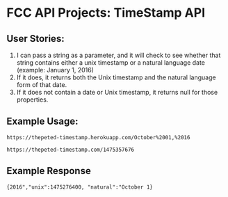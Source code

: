 # FCC API Projects: TimeStamp API
## User Stories:
1. I can pass a string as a parameter, and it will check to see whether that string contains either a unix timestamp or a natural language date (example: January 1, 2016)
2. If it does, it returns both the Unix timestamp and the natural language form of that date.
3. If it does not contain a date or Unix timestamp, it returns null for those properties.

## Example Usage:
`https://thepeted-timestamp.herokuapp.com/October%2001,%2016`

`https://thepeted-timestamp.com/1475357676`

## Example Response
`{2016","unix":1475276400, "natural":"October 1}`
